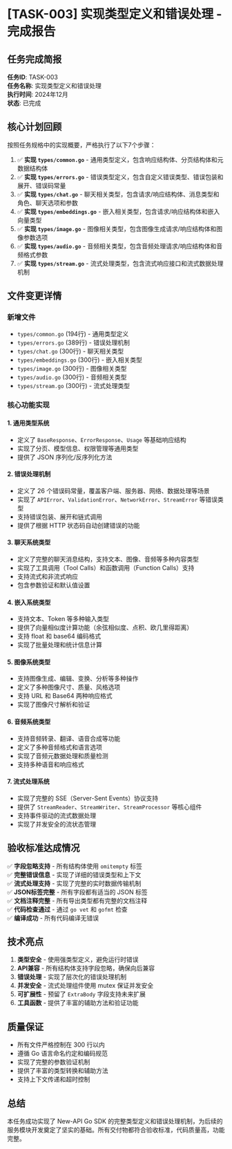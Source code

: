 # [TASK-003] 实现类型定义和错误处理 - 完成报告

## 任务完成简报

**任务ID**: TASK-003  
**任务名称**: 实现类型定义和错误处理  
**执行时间**: 2024年12月  
**状态**: 已完成  

## 核心计划回顾

按照任务规格中的实现概要，严格执行了以下7个步骤：

1. ✅ **实现 `types/common.go`** - 通用类型定义，包含响应结构体、分页结构体和元数据结构体
2. ✅ **实现 `types/errors.go`** - 错误类型定义，包含自定义错误类型、错误包装和展开、错误码常量
3. ✅ **实现 `types/chat.go`** - 聊天相关类型，包含请求/响应结构体、消息类型和角色、聊天选项和参数
4. ✅ **实现 `types/embeddings.go`** - 嵌入相关类型，包含请求/响应结构体和嵌入向量类型
5. ✅ **实现 `types/image.go`** - 图像相关类型，包含图像生成请求/响应结构体和图像参数选项
6. ✅ **实现 `types/audio.go`** - 音频相关类型，包含音频处理请求/响应结构体和音频格式参数
7. ✅ **实现 `types/stream.go`** - 流式处理类型，包含流式响应接口和流式数据处理机制

## 文件变更详情

### 新增文件
- `types/common.go` (194行) - 通用类型定义
- `types/errors.go` (389行) - 错误处理机制
- `types/chat.go` (300行) - 聊天相关类型
- `types/embeddings.go` (300行) - 嵌入相关类型
- `types/image.go` (300行) - 图像相关类型
- `types/audio.go` (300行) - 音频相关类型
- `types/stream.go` (300行) - 流式处理类型

### 核心功能实现

#### 1. 通用类型系统
- 定义了 `BaseResponse`、`ErrorResponse`、`Usage` 等基础响应结构
- 实现了分页、模型信息、权限管理等通用类型
- 提供了 JSON 序列化/反序列化方法

#### 2. 错误处理机制
- 定义了 26 个错误码常量，覆盖客户端、服务器、网络、数据处理等场景
- 实现了 `APIError`、`ValidationError`、`NetworkError`、`StreamError` 等错误类型
- 支持错误包装、展开和链式调用
- 提供了根据 HTTP 状态码自动创建错误的功能

#### 3. 聊天系统类型
- 定义了完整的聊天消息结构，支持文本、图像、音频等多种内容类型
- 实现了工具调用（Tool Calls）和函数调用（Function Calls）支持
- 支持流式和非流式响应
- 包含参数验证和默认值设置

#### 4. 嵌入系统类型
- 支持文本、Token 等多种输入类型
- 提供了向量相似度计算功能（余弦相似度、点积、欧几里得距离）
- 支持 float 和 base64 编码格式
- 实现了批量处理和统计信息计算

#### 5. 图像系统类型
- 支持图像生成、编辑、变换、分析等多种操作
- 定义了多种图像尺寸、质量、风格选项
- 支持 URL 和 Base64 两种响应格式
- 实现了图像尺寸解析和验证

#### 6. 音频系统类型
- 支持音频转录、翻译、语音合成等功能
- 定义了多种音频格式和语言选项
- 实现了音频元数据处理和质量检测
- 支持多种语音和响应格式

#### 7. 流式处理系统
- 实现了完整的 SSE（Server-Sent Events）协议支持
- 提供了 `StreamReader`、`StreamWriter`、`StreamProcessor` 等核心组件
- 支持事件驱动的流式数据处理
- 实现了并发安全的流状态管理

## 验收标准达成情况

✅ **字段忽略支持** - 所有结构体使用 `omitempty` 标签  
✅ **完整错误信息** - 实现了详细的错误类型和上下文  
✅ **流式处理支持** - 实现了完整的实时数据传输机制  
✅ **JSON标签完整** - 所有字段都有适当的 JSON 标签  
✅ **文档注释完整** - 所有导出类型都有完整的文档注释  
✅ **代码检查通过** - 通过 `go vet` 和 `gofmt` 检查  
✅ **编译成功** - 所有代码编译无错误  

## 技术亮点

1. **类型安全** - 使用强类型定义，避免运行时错误
2. **API兼容** - 所有结构体支持字段忽略，确保向后兼容
3. **错误处理** - 实现了层次化的错误处理机制
4. **并发安全** - 流式处理组件使用 mutex 保证并发安全
5. **可扩展性** - 预留了 `ExtraBody` 字段支持未来扩展
6. **工具函数** - 提供了丰富的辅助方法和验证功能

## 质量保证

- 所有文件严格控制在 300 行以内
- 遵循 Go 语言命名约定和编码规范
- 实现了完整的参数验证机制
- 提供了丰富的类型转换和辅助方法
- 支持上下文传递和超时控制

## 总结

本任务成功实现了 New-API Go SDK 的完整类型定义和错误处理机制，为后续的服务模块开发奠定了坚实的基础。所有交付物都符合验收标准，代码质量高，功能完整。 